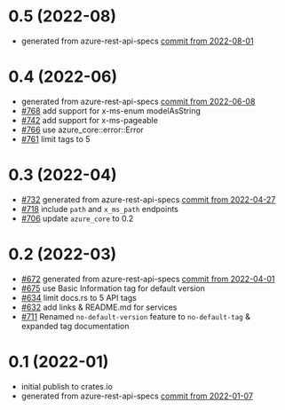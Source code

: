 # 0.5 (2022-08)
- generated from azure-rest-api-specs [commit from 2022-08-01](https://github.com/Azure/azure-rest-api-specs/commit/d1b0569d8adbd342a1111d6a69764d099f5f717c)

# 0.4 (2022-06)
- generated from azure-rest-api-specs [commit from 2022-06-08](https://github.com/Azure/azure-rest-api-specs/commit/facedaf6dc920b45055d38765f40af696454755c)
- [#768](https://github.com/Azure/azure-sdk-for-rust/issues/768) add support for x-ms-enum modelAsString
- [#742](https://github.com/Azure/azure-sdk-for-rust/pull/742) add support for x-ms-pageable
- [#766](https://github.com/Azure/azure-sdk-for-rust/pull/766) use azure_core::error::Error
- [#761](https://github.com/Azure/azure-sdk-for-rust/pull/761) limit tags to 5

# 0.3 (2022-04)

- [#732](https://github.com/Azure/azure-sdk-for-rust/pull/732) generated from azure-rest-api-specs [commit from 2022-04-27](https://github.com/Azure/azure-rest-api-specs/commit/46ffdc4fe0f9a413ba29ed859b5ff4174ce1c7ec)
- [#718](https://github.com/Azure/azure-sdk-for-rust/pull/718) include `path` and `x_ms_path` endpoints
- [#706](https://github.com/Azure/azure-sdk-for-rust/pull/706) update `azure_core` to 0.2

# 0.2 (2022-03)

- [#672](https://github.com/Azure/azure-sdk-for-rust/pull/672) generated from azure-rest-api-specs [commit from 2022-04-01](https://github.com/Azure/azure-rest-api-specs/commit/48d85585897aa6ed448ca689b094e60377a25cb7)
- [#675](https://github.com/Azure/azure-sdk-for-rust/pull/675) use Basic Information tag for default version
- [#634](https://github.com/Azure/azure-sdk-for-rust/issues/634) limit docs.rs to 5 API tags
- [#632](https://github.com/Azure/azure-sdk-for-rust/issues/632) add links & README.md for services
- [#711](https://github.com/Azure/azure-sdk-for-rust/pull/711) Renamed `no-default-version` feature to `no-default-tag` & expanded tag documentation

# 0.1 (2022-01)

- initial publish to crates.io
- generated from azure-rest-api-specs [commit from 2022-01-07](https://github.com/Azure/azure-rest-api-specs/commit/068f1ecdf3abb35a6a329a7b270c45df4d9c57a4)
